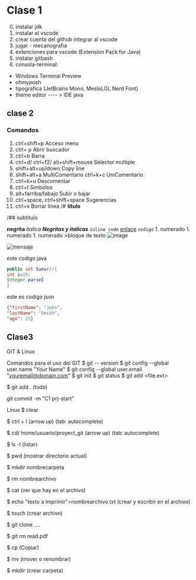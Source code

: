 # Clase 1

0. instalar jdk
1. instalar el vscode
2. crear cuenta del github integrar al vscode
3. jugar - mecanografia
4. extenciones para vscode (Extension Pack for Java)
5. instalar gitbash
6. consola-terminal:

- Windows Terminal Preview
- ohmyposh
- tipografica (JetBrains Mono, MesloLGL Nerd Font)
- theme
editor ---- > IDE java

## clase 2

### Comandos

1. ctrl+shift+p Acceso menu
2. ctrl+ p Abrir buscador
3. ctrl+b Barra
4. ctrl+d/ ctrl+f2/ alt+shift+mouse Selector multiple
5. shift+alt+up/down Copy line
6. shift+alt+a MultiComentario ctrl+k+c UniComentario
7. ctrl+k+u Descomentar
8. ctrl+t Simbolos
9. alt+farriba/fabajo Subir o bajar
10. ctrl+space, ctrl+shift+space Sugerencias
11. ctrl+x Borrar linea
/# **titulo**

/## subtitulo

**negrita**
*italica*
***Negritas y italicas***
`inline code`
    [enlace](http://www.google.es)
    `codigo`
    1. numerado
       1. numerado
          1. numerado
    >bloque de texto
    ![image](img/imagen1.png)

![mensaje](https://img.shields.io/badge/Codigo:-4CAC9D)

este codigo java

``` java
public int Sumar(){
int i=10;
Integer.parseI
}
```

este es codigo json

``` json
{"firstName": "John",
"lastName": "Smith",
"age": 25}
```

## Clase3

GIT & Linux

Comandos para el uso del GIT
$ git -- version
$ git config --global user.name "Your Name"
$ git config --global user.email "youremail@domain.com"
$ git init
$ git status
$ git add <file.ext>

$ git add . (todo)

 git commit -m "C1 prj-start"

Linux
$ clear

$ ctrl + l   (arrow up)  (tab: autocomplete)

$ cd/ home/usuario/proyect_git (arrow up) (tab: autocomplete)

$ ls -l (listar)

$ pwd (mostrar directorio actual)

$ mkdir nombrecarpeta

$ rm nombrearchivo

$ cat (ver que hay en el archivo)

$ echo "texto a imprimir">nombrearchivo.txt (crear y escribir en el archivo)

$ touch (crear archivo)

$ git clone ....

$ git rm read.pdf

$ cp  (Copiar)

$ mv (mover o renombrar)

$ mkdir (crear carpeta)
